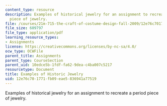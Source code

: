 ```yaml
---
content_type: resource
description: Examples of historical jewelry for an assignment to recreate a period
  piece of jewelry.
file: /courses/21m-715-the-craft-of-costume-design-fall-2009/12e76c701771fb09eae5836941a77519_MIT21M_715F09_jewelry.pdf
file_size: 609797
file_type: application/pdf
learning_resource_types:
- Assignments
license: https://creativecommons.org/licenses/by-nc-sa/4.0/
ocw_type: OCWFile
parent_title: Assignments
parent_type: CourseSection
parent_uid: 10edce5b-1fdf-fa62-9dea-c4ba007c5217
resourcetype: Document
title: Examples of Historic Jewelry
uid: 12e76c70-1771-fb09-eae5-836941a77519
---
```

Examples of historical jewelry for an assignment to recreate a period piece of jewelry.